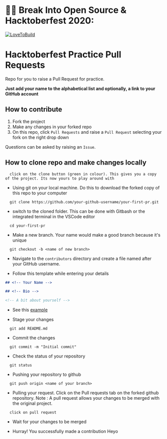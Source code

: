 # 👨‍💻 Break Into Open Source & Hacktoberfest 2020:

[![LoveToBuild](https://i.imgur.com/bPldAUV.jpg)](https://hacktoberfest.digitalocean.com)

# Hacktoberfest Practice Pull Requests

Repo for you to raise a Pull Request for practice.

**Just add your name to the alphabetical list and optionally, a link to your GitHub account**

## How to contribute

1. Fork the project
2. Make any changes in your forked repo
3. On this repo, click `Pull Requests` and raise a `Pull Request` selecting your fork on the right drop down

Questions can be asked by raising an `Issue`.

## How to clone repo and make changes locally

```
  click on the clone button (green in colour). This gives you a copy of the project. Its now yours to play around with
```

- Using git on your local machine. Do this to download the forked copy of this repo to your computer

```
  git clone https://github.com/your-github-username/your-first-pr.git
```

- switch to the cloned folder. This can be done with Gitbash or the integrated terminal in the VSCode editor

```
  cd your-first-pr
```

- Make a new branch. Your name would make a good branch because it's unique

```
  git checkout -b <name of new branch>
```

- Navigate to the `contributors` directory and create a file named after your GitHub username.

- Follow this template while entering your details

```md
## <!-- Your Name -->

## <!-- Bio -->

<!-- A bit about yourself -->
```

- See this [example](https://github.com/love-to-build/your-first-pr/blob/master/contributors/jamesgeorge007.md)

- Stage your changes

```
  git add README.md
```

- Commit the changes

```
  git commit -m "Initial commit"
```

- Check the status of your repository

```
  git status
```

- Pushing your repository to github

```
  git push origin <name of your branch>
```

- Pulling your request. Click on the Pull requests tab on the forked github repository.
  Note : A pull request allows your changes to be merged with the original project.

```
  click on pull request
```

- Wait for your changes to be merged

- Hurray! You successfully made a contribution
Heyo
